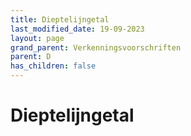 ```yaml
---
title: Dieptelijngetal
last_modified_date: 19-09-2023
layout: page
grand_parent: Verkenningsvoorschriften
parent: D
has_children: false
---
```


Dieptelijngetal
===============

